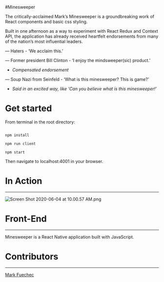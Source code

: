 #Minesweeper

The critically-acclaimed Mark’s Minesweeper is a groundbreaking work of React components and basic css styling.

Built in one afternoon as a way to experiment with React Redux and Context API, the application has already received heartfelt endorsements from many of the nation’s most influential leaders.

— Haters - ‘We acclaim this.’

— Former president Bill Clinton - ‘I enjoy the mindsweeper(sic) product.’ 

 * *Compensated endorsement*

— Soup Nazi from Seinfeld - ‘What is this minesweeper? This is game?’

 * *Said in an excited way, like ‘Can you believe what is this minesweeper!’*

# Get started

From terminal in the root directory:

```

npm install

npm run client

npm start

```

Then navigate to localhost:4001 in your browser.

# In Action

---
![Screen Shot 2020-06-04 at 10.00.57 AM.png](quiver-image-url/424C36F3C83761FF92D5E2994EAB4460.png)

# Front-End
---
Minesweeper is a React Native application built with JavaScript.

# Contributors
---
[Mark Fuechec](https://github.com/mfuechec)
